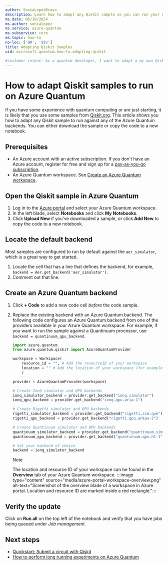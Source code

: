 ```yaml
---
author: SoniaLopezBravo
description: Learn how to adapt any Qiskit sample so you can run your quantum programs on the Azure Quantum service.
ms.date: 06/18/2024
ms.author: sonialopez
ms.service: azure-quantum
ms.subservice: core
ms.topic: how-to
no-loc: ['Q#', '$$v']
title: Adapting Qiskit Samples
uid: microsoft.quantum.how-to.adapting-qiskit

#customer intent: As a quantum developer, I want to adapt a my own Qiskit samples so I can run my quantum programs on the Azure Quantum service.
---
```


# How to adapt Qiskit samples to run on Azure Quantum

If you have some experience with quantum computing or are just starting, it is likely that you use some samples from [Qiskit.org](https://qiskit.org/). This article shows you how to adapt any Qiskit sample to run against any of the Azure Quantum backends. You can either download the sample or copy the code to a new notebook.

## Prerequisites

- An Azure account with an active subscription. If you don't have an Azure account, register for free and sign up for a [pay-as-you-go subscription](https://azure.microsoft.com/pricing/purchase-options/pay-as-you-go).
- An Azure Quantum workspace. See [Create an Azure Quantum workspace](xref:microsoft.quantum.how-to.workspace).

## Open the Qiskit sample in Azure Quantum

1. Log in to the [Azure portal](https://portal.azure.com/) and select your Azure Quantum workspace.
1. In the left blade, select **Notebooks** and click **My Notebooks**.
1. Click **Upload New** if you've downloaded a sample, or click **Add New** to copy the code to a new notebook.

## Locate the default backend

Most samples are configured to run by default against the `aer_simulator`, which is a great way to get started. 

1. Locate the cell that has a line that defines the backend, for example, `backend = Aer.get_backend('aer_simulator')`.
1. Comment out that line.

## Create an Azure Quantum backend

1. Click **+ Code** to add a new code cell *before* the code sample.
1. Replace the existing backend with an Azure Quantum backend. The following code configures an Azure Quantum backend from one of the providers available in your Azure Quantum workspace. For example, if you want to run the sample against a Quantinuum processor, use `backend = quantinuum_qpu_backend`. 

    ```python
    import azure.quantum
    from azure.quantum.qiskit import AzureQuantumProvider

    workspace = Workspace(  
        resource_id = "", # Add the resourceID of your workspace
        location = "" # Add the location of your workspace (for example "westus")
        )

    provider = AzureQuantumProvider(workspace)

    # Create IonQ simulator and QPU backends
    ionq_simulator_backend = provider.get_backend("ionq.simulator")
    ionq_qpu_backend = provider.get_backend("ionq.qpu.aria-1")

    # Create Rigetti simulator and QPU backends
    rigetti_simulator_backend = provider.get_backend("rigetti.sim.qvm")
    rigetti_qpu_backend = provider.get_backend("rigetti.qpu.ankaa-2")

    # Create Quantinuum simulator and QPU backends
    quantinuum_simulator_backend = provider.get_backend("quantinuum.sim.h1-1e")
    quantinuum_qpu_backend = provider.get_backend("quantinuum.qpu.h1-1")

    # Set your backend of choice
    backend = ionq_simulator_backend
    ```

    > [!NOTE]
    > The location and resource ID of your workspace can be found in the **Overview** tab of your Azure Quantum workspace. 
    >  :::image type="content" source="media/azure-portal-workspace-overview.png" alt-text="Screenshot of the overview blade of a workspace in Azure portal. Location and resource ID are marked inside a red rectangle.":::


## Verify the update

Click on **Run all** on the top left of the notebook and verify that you have jobs being queued under *Job management*.

## Next steps

- [Quickstart: Submit a circuit with Qiskit](xref:microsoft.quantum.quickstarts.computing.qiskit)
- [How to perform long running experiments on Azure Quantum](xref:microsoft.quantum.long-running-experiments)
